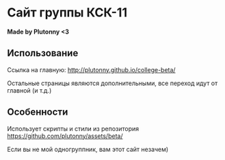 # Сайт группы КСК-11

**Made by Plutonny <3**

## Использование

Ссылка на главную: <http://plutonny.github.io/college-beta/>

Остальные страницы являются дополнительными, все переход идут от главной (и т.д.)

## Особенности

Использует скрипты и стили из репозитория <https://github.com/plutonny/assets/beta/>

Если вы не мой одногруппник, вам этот сайт незачем)
